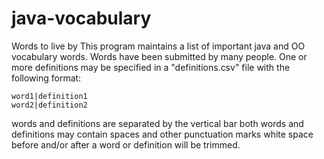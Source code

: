 # java-vocabulary
Words to live by
This program maintains a list of important java and OO vocabulary words.  Words have been
submitted by many people.  One or more definitions may be specified in a "definitions.csv"
file with the following format:

```
word1|definition1
word2|definition2
```
words and definitions are separated by the vertical bar
both words and definitions may contain spaces and other punctuation marks
white space before and/or after a word or definition will be trimmed.
